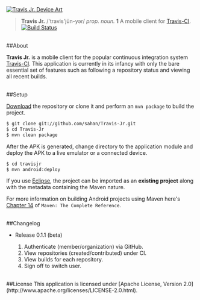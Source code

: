 <a href="https://play.google.com/store/apps/details?id=com.lonepulse.travisjr">
  <img alt="Travis Jr. Device Art" src="https://raw.github.com/sahan/Travis-Jr/master/device_art.png" />
</a>
<br>

> **Travis Jr.** /'travis'jün-yər/ <em>prop. noun.</em> **1** A mobile client for [Travis-CI](http://travis-ci.org). 
[![Build Status](https://travis-ci.org/sahan/Travis-Jr.png?branch=master)](https://travis-ci.org/sahan/Travis-Jr)

<br/>
##About

**Travis Jr.** is a mobile client for the popular continuous integration system [Travis-CI](http://travis-ci.org). 
This application is currently in its infancy with only the bare essential set of features such as following a 
repository status and viewing all recent builds.   

<br/>
##Setup

[Download](https://github.com/sahan/Travis-Jr/archive/master.zip) the repository or clone it and perform an 
`mvn package` to build the project.

```bash
$ git clone git://github.com/sahan/Travis-Jr.git
$ cd Travis-Jr
$ mvn clean package
```

After the APK is generated, change directory to the application module and deploy the APK to a live emulator 
or a connected device.

```bash
$ cd travisjr
$ mvn android:deploy
```

If you use [Eclipse](http://www.eclipse.org/downloads), the project can be imported as an **existing project** 
along with the metadata containing the Maven nature.

For more information on building Android projects using Maven here's [Chapter 14](http://www.sonatype.com/books/mvnref-book/reference/android-dev.html) of `Maven: The Complete Reference`.   

<br/>
##Changelog

* Release 0.1.1 (beta)

	1. Authenticate (member/organization) via GitHub.
	2. View repositories (created/contributed) under CI.
	3. View builds for each repository.
	4. Sign off to switch user.   

<br/>
##License
This application is licensed under [Apache License, Version 2.0](http://www.apache.org/licenses/LICENSE-2.0.html).
